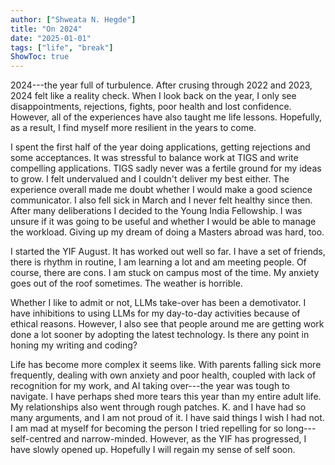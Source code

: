 ```yaml
---
author: ["Shweata N. Hegde"]
title: "On 2024"
date: "2025-01-01"
tags: ["life", "break"]
ShowToc: true
---
```


2024---the year full of turbulence. After crusing through 2022 and 2023, 2024 felt like a reality check. When I look back on the year, I only see disappointments, rejections, fights, poor health and lost confidence. However, all of the experiences have also taught me life lessons. Hopefully, as a result, I find myself more resilient in the years to come.

I spent the first half of the year doing applications, getting rejections and some acceptances. It was stressful to balance work at TIGS and write compelling applications. TIGS sadly never was a fertile ground for my ideas to grow. I felt undervalued and I couldn't deliver my best either. The experience overall made me doubt whether I would make a good science communicator. I also fell sick in March and I never felt healthy since then. After many deliberations I decided to the Young India Fellowship. I was unsure if it was going to be useful and whether I would be able to manage the workload. Giving up my dream of doing a Masters abroad was hard, too.

I started the YIF August. It has worked out well so far. I have a set of friends, there is rhythm in routine, I am learning a lot and am meeting people. Of course, there are cons. I am stuck on campus most of the time. My anxiety goes out of the roof sometimes. The weather is horrible.

Whether I like to admit or not, LLMs take-over has been a demotivator. I have inhibitions to using LLMs for my day-to-day activities because of ethical reasons. However, I also see that people around me are getting work done a lot sooner by adopting the latest technology. Is there any point in honing my writing and coding?

Life has become more complex it seems like. With parents falling sick more frequently, dealing with own anxiety and poor health, coupled with lack of recognition for my work, and AI taking over---the year was tough to navigate. I have perhaps shed more tears this year than my entire adult life. My relationships also went through rough patches. K. and I have had so many arguments, and I am not proud of it. I have said things I wish I had not. I am mad at myself for becoming the person I tried repelling for so long---self-centred and narrow-minded. However, as the YIF has progressed, I have slowly opened up. Hopefully I will regain my sense of self soon.